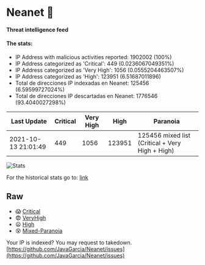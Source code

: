 # Neanet :hocho:
#### Threat intelligence feed
#### The stats:

- IP Address with malicious activities reported: 1902002 (100%)
- IP Address categorized as 'Critical':  449 (0.0236067049351%)
- IP Address categorized as 'Very High':  1056 (0.0555204463507%)
- IP Address categorized as 'High':  123951 (6.51687011896)
- Total de direcciones IP indexadas en Neanet:  125456 (6.59599727024%)
- Total de direcciones IP descartadas en Neanet:  1776546 (93.4040027298%)

| Last Update | Critical | Very High | High | Paranoia |
| --- | --- | --- | --- | --- |
| 2021-10-13 21:01:49 | 449 | 1056 | 123951 | 125456 mixed list (Critical + Very High + High)|

![Stats](https://docs.google.com/spreadsheets/d/e/2PACX-1vSnaNMIXVabIpDJjufMlzH7poXnshF3mgd8Is1g9ytUEzVsP5my4Trn8f-xkoLLQ38xpL3HtmUexLo6/pubchart?oid=501124687&format=image)

For the historical stats go to: [link](/stats.csv)
## Raw
- :scream: [Critical](https://raw.githubusercontent.com/JavaGarcia/Neanet/master/blacklists/neanet_critical.txt)
- :fearful: [VeryHigh](https://raw.githubusercontent.com/JavaGarcia/Neanet/master/blacklists/neanet_veryHigh.txtt)
- :frowning: [High](https://raw.githubusercontent.com/JavaGarcia/Neanet/master/blacklists/neanet_high.txt)
- :dizzy_face: [Mixed-Paranoia](https://raw.githubusercontent.com/JavaGarcia/Neanet/master/blacklists/neanet_all.txt)


Your IP is indexed? You may request to takedown. [https://github.com/JavaGarcia/Neanet/issues](https://github.com/JavaGarcia/Neanet/issues)






























































































































































































































































































































































































































































































































































































































































































































































































































































































































































































































































































































































































































































































































































































































































































































































































































































































































































































































































































































































































































































































































































































































































































































































































































































































































































































































































































































































































































































































































































































































































































































































































































































































































































































































































































































































































































































































































































































































































































































































































































































































































































































































































































































































































































































































































































































































































































































































































































































































































































































































































































































































































































































































































































































































































































































































































































































































































































































































































































































































































































































































































































































































































































































































































































































































































































































































































































































































































































































































































































































































































































































































































































































































































































































































































































































































































































































































































































































































































































































































































































































































































































































































































































































































































































































































































































































































































































































































































































































































































































































































































































































































































































































































































































































































































































































































































































































